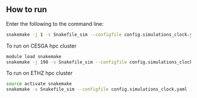 ## How to run
Enter the following to the command line:
```bash
snakemake -j 1 -s Snakefile_sim --configfile config.simulations_clock.yaml
```

To run on CESGA hpc cluster
```bash
module load snakemake
snakemake -j 198 -s Snakefile_sim --configfile config.simulations_clock.yaml -k --profile ../hpc/slurm &> logs/snakelog.$(date +%Y-%m-%d.%H-%M-%S).out
```


To run on ETHZ hpc cluster
```bash
source activate snakemake
snakemake -s Snakefile_sim --configfile config.simulations_clock.yaml --use-conda -k --profile ../hpc/lsf &> logs/snakelog.$(date +%Y-%m-%d.%H-%M-%S).out
```